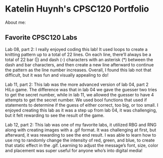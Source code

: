 # Katelin Huynh's CPSC120 Portfolio

About me:

## Favorite CPSC120 Labs ##
Lab 08, part 2:
I really enjoyed coding this lab! It used loops to create a knitting pattern up to a total of 22 lines. On each line, there’ll always be a total of 22 bar (|) and dash (-) characters with an asterisk (*) between the dash and bar characters, and then create a new line afterward to continue the pattern as the line number increases. Overall, I found this lab not that difficult, but it was fun and visually appealing to do!

Lab 11, part 2:
This lab was the more advanced version of lab 04, part 2 HiLo game. The difference was that in lab 04 we gave the guesser two tries to get the secret number, while in lab 11, we allowed the guesser to have 4 attempts to get the secret number. We used bool functions that used if statements to determine if the guess of either correct, too big, or too small. I enjoyed creating this lab as it was a step up from lab 04, it was challenging, but it felt rewarding to see the result of the game.

Lab 12, part 2:
This lab was one of my favorite labs, it utilized RBG and RNG along with creating images with a .gif format. It was challenging at first, but afterward, it was rewarding to see the end result. I was able to learn how to use rng to randomly change the intensity of red, green, and blue, to create that static effect in the .gif. Learning to adjust the message’s font, size, color and placement was super useful for anyone who’s into digital media! 
